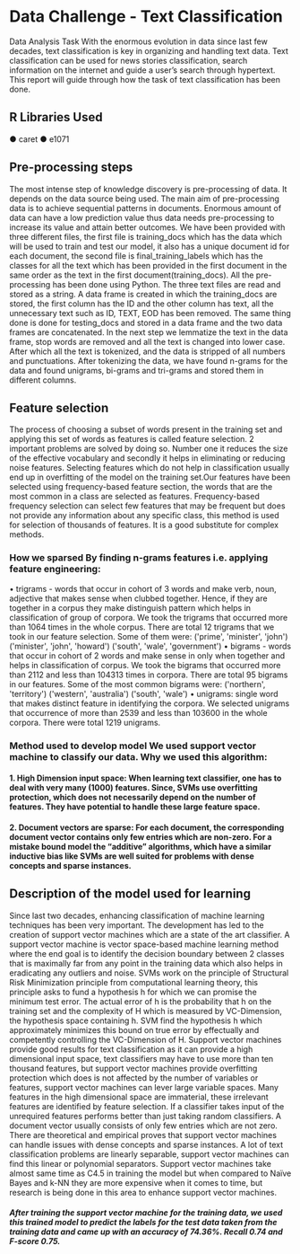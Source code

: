 # Data Challenge - Text Classification

Data Analysis Task
With the enormous evolution in data since last few decades, text classification is key in organizing and handling text data. Text classification can be used for news stories classification, search information on the internet and guide a user’s search through hypertext. This report will guide through how the task of text classification has been done.
## R Libraries Used 
● caret 
● e1071
## Pre-processing steps 
The most intense step of knowledge discovery is pre-processing of data. It depends on the data source being used. The main aim of pre-processing data is to achieve sequential patterns in documents. Enormous amount of data can have a low prediction value thus data needs pre-processing to increase its value and attain better outcomes.
We have been provided with three different files, the first file is training_docs which has the data which will be used to train and test our model, it also has a unique document id for each document, the second file is final_training_labels which has the classes for all the text which has been provided in the first document in the same order as the text in the first document(training_docs).
All the pre-processing has been done using Python. The three text files are read and stored as a string. A data frame is created in which the training_docs are stored, the first column has the ID and the other column has text, all the unnecessary text such as ID, TEXT, EOD has been removed. The same thing done is done for testing_docs and stored in a data frame and the two data frames are concatenated.
In the next step we lemmatize the text in the data frame, stop words are removed and all the text is changed into lower case. After which all the text is tokenized, and the data is stripped of all numbers and punctuations. After tokenizing the data, we have found n-grams for the data and found unigrams, bi-grams and tri-grams and stored them in different columns.
## Feature selection 
The process of choosing a subset of words present in the training set and applying this set of words as features is called feature selection. 2 important problems are solved by doing so. Number one it reduces the size of the effective vocabulary and secondly it helps in eliminating or reducing noise features. Selecting features which do not help in classification usually end up in overfitting of the model on the training set.Our features have been selected using frequency-based feature section, the words that are the most
common in a class are selected as features. Frequency-based frequency selection can select few features that may be frequent but does not provide any information about any specific class, this method is used for selection of thousands of features. It is a good substitute for complex methods. 
### How we sparsed By finding n-grams features i.e. applying feature engineering:
• trigrams - words that occur in cohort of 3 words and make verb, noun, adjective that makes sense when clubbed together. Hence, if they are together in a corpus they make distinguish pattern which helps in classification of group of corpora. We took the trigrams that occurred more than 1064 times in the whole corpus. There are total 12 trigrams that we took in our feature selection.
Some of them were:
('prime', 'minister', 'john')
('minister', 'john', 'howard')
('south', 'wale', 'government')
• bigrams - words that occur in cohort of 2 words and make sense in only when together and helps in classification of corpus. We took the bigrams that occurred more than 2112 and less than 104313 times in corpora. There are total 95 bigrams in our features. Some of the most common bigrams were:
('northern', 'territory')
('western', 'australia')
('south', 'wale')
• unigrams: single word that makes distinct feature in identifying the corpora. We selected unigrams that occurrence of more than 2539 and less than 103600 in the whole corpora. There were total 1219 unigrams. 

### Method used to develop model We used support vector machine to classify our data. Why we used this algorithm:
#### 1. High Dimension input space: When learning text classifier, one has to deal with very many (1000) features. Since, SVMs use overfitting protection, which does not necessarily depend on the number of features. They have potential to handle these large feature space.
#### 2. Document vectors are sparse: For each document, the corresponding document vector contains only few entries which are non-zero. For a mistake bound model the “additive” algorithms, which have a similar inductive bias like SVMs are well suited for problems with dense concepts and sparse instances.
## Description of the model used for learning 
Since last two decades, enhancing classification of machine learning techniques has been very important. The development has led to the creation of support vector machines which are a state of the art classifier. A support vector machine is vector space-based machine learning method where the end goal is to identify the decision boundary between 2 classes that is maximally far from any point in the training data which also helps in eradicating any outliers and noise. SVMs work on the principle of Structural Risk Minimization principle from computational learning theory, this principle asks to fund a hypothesis h for which we can promise the minimum test error. The actual error of h is the probability that h on the training set and the complexity of H which is measured by VC-Dimension, the hypothesis space containing h. SVM find the hypothesis h which approximately minimizes this bound on true error by effectually and competently controlling the VC-Dimension of H.
Support vector machines provide good results for text classification as it can provide a high dimensional input space, text classifiers may have to use more than ten thousand features, but support vector machines provide overfitting protection which does is not affected by the number of variables or features, support vector machines can lever large variable spaces. Many features in the high dimensional space are immaterial, these irrelevant features are identified by feature selection. If a classifier takes input of the unrequired features performs better than just taking random classifiers.
A document vector usually consists of only few entries which are not zero. There are theoretical and empirical proves that support vector machines can handle issues with dense concepts and sparse instances. A lot of text classification problems are linearly separable, support vector machines can find this linear or polynomial separators. Support vector machines take almost same time as C4.5 in training the model but when compared to Naïve Bayes and k-NN they are more expensive when it comes to time, but research is being done in this area to enhance support vector machines.
##### After training the support vector machine for the training data, we used this trained model to predict the labels for the test data taken from the training data and came up with an accuracy of 74.36%. Recall 0.74 and F-score 0.75.
